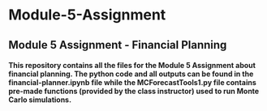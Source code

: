 # Module-5-Assignment
## Module 5 Assignment - Financial Planning

#### This repository contains all the files for the Module 5 Assignment about financial planning. The python code and all outputs can be found in the financial-planner.ipynb file while the MCForecastTools1.py file contains pre-made functions (provided by the class instructor) used to run Monte Carlo simulations.

